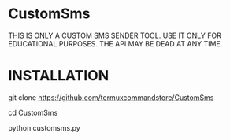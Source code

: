 # CustomSms 
THIS IS ONLY A CUSTOM SMS SENDER TOOL. USE IT ONLY FOR EDUCATIONAL PURPOSES. THE API MAY BE DEAD AT ANY TIME.

# INSTALLATION 

git clone https://github.com/termuxcommandstore/CustomSms 

cd CustomSms 

python customsms.py

